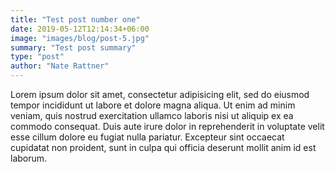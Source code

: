 ```yaml
---
title: "Test post number one"
date: 2019-05-12T12:14:34+06:00
image: "images/blog/post-5.jpg"
summary: "Test post summary"
type: "post"
author: "Nate Rattner"
---
```


Lorem ipsum dolor sit amet, consectetur adipisicing elit, sed do eiusmod tempor incididunt ut labore
et dolore magna aliqua. Ut enim ad minim veniam, quis nostrud exercitation ullamco laboris nisi ut aliquip
ex ea commodo consequat. Duis aute irure dolor in reprehenderit in voluptate velit esse cillum dolore eu
fugiat nulla pariatur. Excepteur sint occaecat cupidatat non proident, sunt in culpa qui officia deserunt
mollit anim id est laborum.